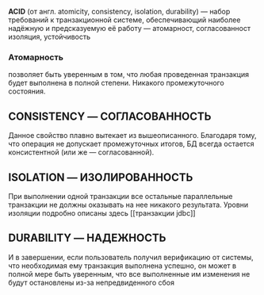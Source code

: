 **ACID** (от англ. atomicity, consistency, isolation, durability) — набор требований к транзакционной системе, обеспечивающий наиболее надёжную и предсказуемую её работу — атомарност, согласованност изоляция, устойчивость

### Атомарность 
 позволяет быть уверенным в том, что любая проведенная транзакция будет выполнена в полной степени. Никакого промежуточного состояния.

## CONSISTENCY — СОГЛАСОВАННОСТЬ

Данное свойство плавно вытекает из вышеописанного. Благодаря тому, что операция не допускает промежуточных итогов, БД всегда остается консистентной (или же — согласованной).

## ISOLATION — ИЗОЛИРОВАННОСТЬ

При выполнении одной транзакции все остальные параллельные транзакции не должны оказывать на нее никакого результата. Уровни изоляции подробно описаны здесь [[транзакции jdbc]]

## DURABILITY — НАДЕЖНОСТЬ

И в завершении, если пользователь получил верификацию от системы, что необходимая ему транзакция выполнена успешно, он может в полной мере быть уверенным, что все выполненные им изменения не будут остановлены из-за непредвиденного сбоя